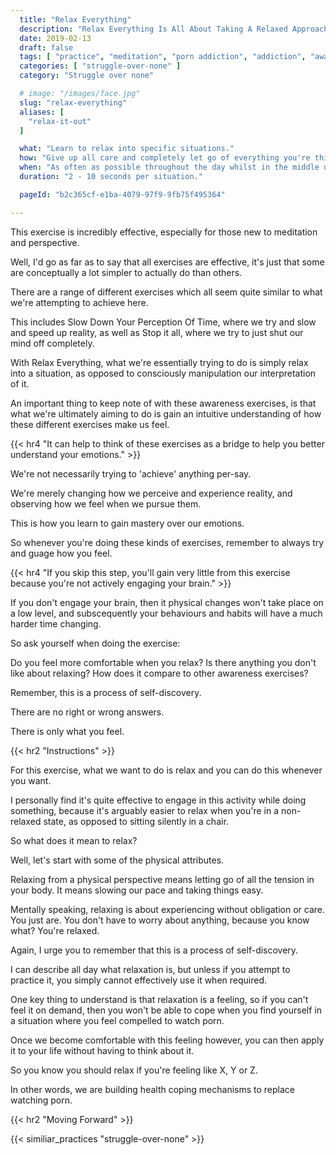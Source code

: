 ```yaml
---
  title: "Relax Everything"
  description: "Relax Everything Is All About Taking A Relaxed Approach Towards Dealing With Life. It Is An Incredibly Effective Way To Dissolve Our Feelings And Emotions."
  date: 2019-02-13
  draft: false
  tags: [ "practice", "meditation", "porn addiction", "addiction", "awareness", "awareness exercises", "perspective", "nofap", "neverfap", "neverfap deluxe" ]
  categories: [ "struggle-over-none" ]
  category: "Struggle over none"

  # image: "/images/face.jpg"
  slug: "relax-everything"
  aliases: [
    "relax-it-out"
  ]

  what: "Learn to relax into specific situations."
  how: "Give up all care and completely let go of everything you're thinking and feeling."
  when: "As often as possible throughout the day whilst in the middle of doing something."
  duration: "2 - 10 seconds per situation."

  pageId: "b2c365cf-e1ba-4079-97f9-9fb75f495364"

---
```


<!-- {{< hr2 "Context" >}} -->

This exercise is incredibly effective, especially for those new to meditation and perspective.

Well, I'd go as far as to say that all exercises are effective, it's just that some are conceptually a lot simpler to actually do than others. 

There are a range of different exercises which all seem quite similar to what we're attempting to achieve here.

This includes Slow Down Your Perception Of Time, where we try and slow and speed up reality, as well as Stop it all, where we try to just shut our mind off completely.

With Relax Everything, what we're essentially trying to do is simply relax into a situation, as opposed to consciously manipulation our interpretation of it.

An important thing to keep note of with these awareness exercises, is that what we're ultimately aiming to do is gain an intuitive understanding of how these different exercises make us feel. 

{{< hr4 "It can help to think of these exercises as a bridge to help you better understand your emotions." >}}

We're not necessarily trying to 'achieve' anything per-say. 

We're merely changing how we perceive and experience reality, and observing how we feel when we pursue them.

This is how you learn to gain mastery over our emotions. 

So whenever you're doing these kinds of exercises, remember to always try and guage how you feel.

{{< hr4 "If you skip this step, you'll gain very little from this exercise because you're not actively engaging your brain." >}}

If you don't engage your brain, then it physical changes won't take place on a low level, and subscequently your behaviours and habits will have a much harder time changing.

So ask yourself when doing the exercise:

Do you feel more comfortable when you relax? Is there anything you don't like about relaxing? How does it compare to other awareness exercises?

Remember, this is a process of self-discovery.

There are no right or wrong answers. 

There is only what you feel.

<!-- TODO: The ultimate aim of these practices -->

{{< hr2 "Instructions" >}}

For this exercise, what we want to do is relax and you can do this whenever you want. 

I personally find it's quite effective to engage in this activity while doing something, because it's arguably easier to relax when you're in a non-relaxed state, as opposed to sitting silently in a chair.

So what does it mean to relax?

Well, let's start with some of the physical attributes.

Relaxing from a physical perspective means letting go of all the tension in your body. It means slowing our pace and taking things easy.

Mentally speaking, relaxing is about experiencing without obligation or care. You just are. You don't have to worry about anything, because you know what? You're relaxed.  

Again, I urge you to remember that this is a process of self-discovery. 

I can describe all day what relaxation is, but unless if you attempt to practice it, you simply cannot effectively use it when required.

One key thing to understand is that relaxation is a feeling, so if you can't feel it on demand, then you won't be able to cope when you find yourself in a situation where you feel compelled to watch porn. 

Once we become comfortable with this feeling however, you can then apply it to your life without having to think about it.

So you know you should relax if you're feeling like X, Y or Z.  

In other words, we are building health coping mechanisms to replace watching porn.

{{< hr2 "Moving Forward" >}}

 

{{< similiar_practices "struggle-over-none" >}}


<!-- 
{{< hr2 "Additional Resources" >}}  -->

<!-- maybe link to other  -->

